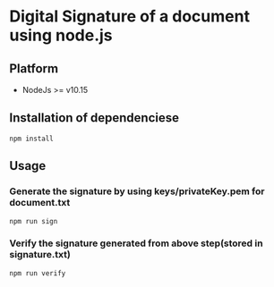 # Digital Signature of a document using node.js

## Platform
- NodeJs >= v10.15

## Installation of dependenciese

```
npm install
```

## Usage

### Generate the signature by using keys/privateKey.pem for document.txt
```
npm run sign
```
### Verify the signature generated from above step(stored in signature.txt)
```
npm run verify
```